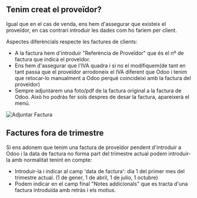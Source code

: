 ## Tenim creat el proveïdor?
Igual que en el cas de venda, ens hem d'assegurar que existeix el proveïdor, en cas contrari introduir les dades com ho faríem per client.  

Aspectes diferèncials respecte les factures de clients: 
 
 * A la factura hem d'introduir "Referència de Proveïdor" que és el nº de factura que indica el proveïdor.
 * Ens hem d'assegurar que l'IVA quadra i si no el modifiquem(de tant en tant passa que el proveïdor arrodoneix el IVA diferent que Odoo i tenim que retocar-lo manualment a Odoo perqué coincideixi amb la factura del proveïdor)
 * Sempre adjuntarem una foto/pdf de la factura original a la factura de Odoo. Això ho podràs fer sols despres de desar la factura, apareixerà el menú. 

![Adjuntar Factura](https://github.com/coopdevs/handbook/wiki/img/adjuntar_factura.png)

## Factures fora de trimestre
Si ens adonem que tenim una factura de proveïdor pendent d'introduir a Odoo i la data de factura no forma part del trimestre actual podem introduir-la amb normalitat tenint en compte: 
* Introduir-la i indicar al camp 'data de factura': dia 1 del primer mes del trimestre actual. (1 de gener, 1 de abril, 1 de julio, 1 octubre) 
* Podem indicar en el camp final "Notes addicionals" que es tracta d'una factura introduïda amb retràs i els motius.